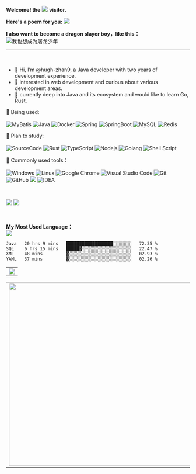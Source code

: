 **Welcome! the**
![](https://count.getloli.com/get/@:hugh_zhan9?theme=gelbooru)
**visitor.**


**Here's a poem for you:**
![](https://v2.jinrishici.com/one.svg)


**I also want to become a dragon slayer boy，like this：**
![我也想成为屠龙少年](https://s2.loli.net/2022/07/09/pkPHa2WlAJZ4639.jpg)

------

<br>

- 👋 Hi, I’m @hugh-zhan9,  a Java developer with two years of development experience.
- 👀 interested in web development and curious about various development areas.
- 🌱 currently deep into Java and its ecosystem and would like to learn Go, Rust.


<!-- 个人资料徽标 -->
<div align="center">
  <!--
    <a href="https://sunguoqi.com/"><img src="https://img.shields.io/badge/website-%E4%B8%AA%E4%BA%BA%E7%BD%91%E7%AB%99-blue"></a>&emsp;
  <a href="https://twitter.com/sun0225SUN/"><img src="https://img.shields.io/badge/twitter-%E6%8E%A8%E7%89%B9-blue"></a>&emsp;
  <a href="https://www.facebook.com/profile.php?id=100070064104265/"><img src="https://img.shields.io/badge/facebook-%E8%84%B8%E4%B9%A6-003472"></a>&emsp;
  <a href="https://www.youtube.com/channel/UC4nDk0V8I1c6m3CIo0F2LIQ"><img src="https://img.shields.io/badge/youtube-%E6%B2%B9%E7%AE%A1-c32136"></a>&emsp;
  <a href="https://blog.csdn.net/weixin_50915462/"><img src="https://img.shields.io/badge/CSDN-%E5%8D%9A%E5%AE%A2-c32136"></a>&emsp;
  <a href="https://space.bilibili.com/448488855/"><img src="https://img.shields.io/badge/bilibili-B%E7%AB%99-ff69b4"></a>&emsp;
  <a href="https://www.zhihu.com/people/sunguoqi/"><img src="https://img.shields.io/badge/zhihu-%E7%9F%A5%E4%B9%8E-blue"></a>&emsp;
    -->
<!-- 访客数统计徽标
  <img src="https://visitor-badge.glitch.me/badge?page_id=hugh-zhan9" alt="访客统计" />
   -->
  </div>

💪 Being used: 
<br>
<br>
![MyBatis](https://img.shields.io/badge/MyBatis-yellow?style=flat-square&logo=mybatis) ![Java](https://img.shields.io/badge/Java≥8-%2300599C.svg?style=flat-square&logo=java&logoColor=white) ![Docker](https://img.shields.io/badge/-Docker-FCC624?style=flat-square&logo=docker) ![Spring](https://img.shields.io/badge/Spring-%23239120.svg?style=flat-square&logo=spring&logoColor=white) ![SpringBoot](https://img.shields.io/badge/-SpringBoot-pink?style=flat-square&logo=SpringBoot) ![MySQL](https://img.shields.io/badge/mysql-%2300f.svg?style=flat-square&logo=mysql&logoColor=white) ![Redis](https://img.shields.io/badge/-Redis-oringe?style=flat-square&logo=redis)

🧠 Plan to study:
<br>
<br>
![SourceCode](https://img.shields.io/badge/SourceCode-MyBatis%20%7C%20Spring-yellowgreen) ![Rust](https://img.shields.io/badge/Rust-%23276DC3.svg?style=flat-square&logo=rust&logoColor=white) ![TypeScript](https://img.shields.io/badge/typescript-%23007ACC.svg?style=flat-square&logo=typescript&logoColor=white) ![Nodejs](https://img.shields.io/badge/-Nodejs-c0ebd?style=flat-square&logo=Node.js) ![Golang](https://img.shields.io/badge/Go-%23217346.svg?style=style=flat-square&logo=Go&logoColor=white) ![Shell Script](https://img.shields.io/badge/shell_script-%4285F4.svg?style=style=flat-square&logo=gnu-bash&logoColor=white)

🧰 Commonly used tools：
<br>
<br>
![Windows](https://img.shields.io/badge/Windows-0078D6?style=flat-square&logo=windows&logoColor=white) ![Linux](https://img.shields.io/badge/Linux-FCC624?style=style=flat-square&logo=linux&logoColor=black) ![Google Chrome](https://img.shields.io/badge/Chrome-4285F4?style=flat-square&logo=GoogleChrome&logoColor=white) ![Visual Studio Code](https://img.shields.io/badge/-Visual%20Studio%20Code-007ACC?style=flat-square&logo=Visual%20Studio%20Code&logoColor=fff) ![Git](https://img.shields.io/badge/-Git-FCC624?style=flat-square&logo=git) ![GitHub](https://img.shields.io/badge/-GitHub-pink?style=flat-square&logo=github) ![](https://badgen.net/badge/icon/github?icon=github&label) ![IDEA](https://img.shields.io/badge/JetBrains-IDEA%20%7C%20Goland%20%7C%20WebStorm-lightgrey)

<br>

<!-- Dynamic Quotes
<br><br>
![](https://quotes-github-readme.vercel.app/api?type=horizontal&theme=dark)
-->

<!-- GitHub数据统计 -->
![](https://github-readme-streak-stats.herokuapp.com/?user=hugh-zhan9&theme=dark&hide_border=true)
![](https://github-readme-stats.vercel.app/api?username=hugh-zhan9&hide_title=true&hide_border=true&show_icons=trueline_height=21&text_color=000&icon_color=000&bg_color=0,ea6161,ffc64d,fffc4d,52fa5a&theme=graywhite)

<br>

**My Most Used Language：**
<br>
![](https://github-readme-stats.vercel.app/api/top-langs/?username=hugh-zhan9&layout=compact&)

<!-- wakatime 统计 -->

<!--START_SECTION:waka-->

```text
Java   20 hrs 9 mins   ██████████████████░░░░░░░   72.35 %
SQL    6 hrs 15 mins   █████▓░░░░░░░░░░░░░░░░░░░   22.47 %
XML    48 mins         ▓░░░░░░░░░░░░░░░░░░░░░░░░   02.93 %
YAML   37 mins         ▓░░░░░░░░░░░░░░░░░░░░░░░░   02.26 %
```

<!--END_SECTION:waka-->

<!-- GitHub Activity Graph -->
<table align="center">
  <tr>
    <td colspan="2">
      <img src="https://activity-graph.herokuapp.com/graph?username=hugh-zhan9&theme=xcode&bg_color=FF000000&hide_border=true" />
    </td>
  </tr>
</table>


<!-- Wakatime Graph-->

<table>
  <tr>
    <td>
      <img src="https://wakatime.com/share/@@a14adad8-dd3a-4c4c-831f-840f7b4f45cd/681d6262-0ba9-4015-9a62-7e3536b14103.svg" width="500"/>
    </td>
    <td>
      <img src="https://wakatime.com/share/@a14adad8-dd3a-4c4c-831f-840f7b4f45cd/12e2c702-29f9-46e5-ba6b-a6f6ebe6f7a7.svg" width="500"/>
    </td>
  </tr>
</table>





<!--
<div>
<a href="https://spotify-now-playing.billchen2k.vercel.app/now-playing?open">
   <img align="right" src="https://spotify-now-playing.billchen2k.vercel.app/now-playing" width="540" height="64" alt="Now Playing">
</a>
</div>


<div>
<p align="right"><code>Now playing on Spotify: </code></p>
</div>
-->

